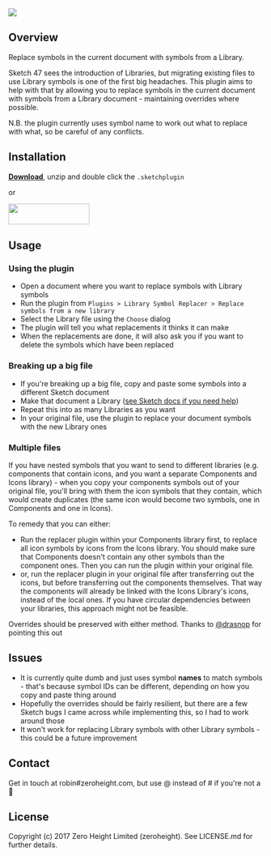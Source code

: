 <img src='https://raw.githubusercontent.com/zeroheight/library-symbol-replacer/master/images/cover.png'>

## Overview
Replace symbols in the current document with symbols from a Library.

Sketch 47 sees the introduction of Libraries, but migrating existing files to use Library symbols is one of the first big headaches. This plugin aims to help with that by allowing you to replace symbols in the current document with symbols from a Library document - maintaining overrides where possible.

N.B. the plugin currently uses symbol name to work out what to replace with what, so be careful of any conflicts.

## Installation
**[Download](https://api.sketchpacks.com/v1/plugins/com.zeroheight.library-symbol-replacer/download)**, unzip and double click the `.sketchplugin`

or

<a href="https://sketchpacks.com/zeroheight/library-symbol-replacer/install">
	<img width="160" height="41" src="http://sketchpacks-com.s3.amazonaws.com/assets/badges/sketchpacks-badge-install.png" >
</a>

## Usage
### Using the plugin
* Open a document where you want to replace symbols with Library symbols
* Run the plugin from `Plugins > Library Symbol Replacer > Replace symbols from a new library`
* Select the Library file using the `Choose` dialog
* The plugin will tell you what replacements it thinks it can make
* When the replacements are done, it will also ask you if you want to delete the symbols which have been replaced

### Breaking up a big file
* If you're breaking up a big file, copy and paste some symbols into a different Sketch document
* Make that document a Library ([see Sketch docs if you need help](https://www.sketchapp.com/docs/libraries/adding-libraries))
* Repeat this into as many Libraries as you want
* In your original file, use the plugin to replace your document symbols with the new Library ones

### Multiple files
If you have nested symbols that you want to send to different libraries (e.g. components that contain icons, and you want a separate Components and Icons library) - when you copy your components symbols out of your original file, you'll bring with them the icon symbols that they contain, which would create duplicates (the same icon would become two symbols, one in Components and one in Icons).

To remedy that you can either:

* Run the replacer plugin within your Components library first, to replace all icon symbols by icons from the Icons library. You should make sure that Components doesn't contain any other symbols than the component ones. Then you can run the plugin within your original file.
* or, run the replacer plugin in your original file after transferring out the icons, but before transferring out the components themselves. That way the components will already be linked with the Icons Library's icons, instead of the local ones. If you have circular dependencies between your libraries, this approach might not be feasible.

Overrides should be preserved with either method. Thanks to [@drasnop](https://github.com/drasnop) for pointing this out

## Issues
* It is currently quite dumb and just uses symbol **names** to match symbols - that's because symbol IDs can be different, depending on how you copy and paste thing around
* Hopefully the overrides should be fairly resilient, but there are a few Sketch bugs I came across while implementing this, so I had to work around those
* It won't work for replacing Library symbols with other Library symbols - this could be a future improvement

## Contact
Get in touch at robin#zeroheight.com, but use @ instead of # if you're not a 🤖

## License
Copyright (c) 2017 Zero Height Limited (zeroheight). See LICENSE.md for further details.
